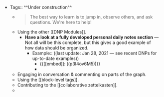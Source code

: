 - Tags:: ^^Under construction^^
    - > The best way to learn is to jump in, observe others, and ask questions. We're here to help!
    - Using the other [[DNP Modules]].
        - **Have a look at a fully developed personal daily notes section** — Not all will be this complete, but this gives a good example of how data should be organized. 
            - Example:: ((last update: Jan 28, 2021 — see recent DNPs for up-to-date examples))
                - {{[[embed]]: ((p3I4ov6M5))}}
                - 
    - Engaging in conversation & commenting on parts of the graph.
    - Using the [[block-level tags]].
    - Contributing to the [[collaborative zettelkasten]].
    - 
